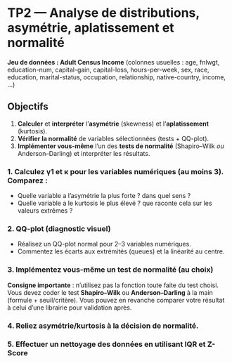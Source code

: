 # TP2 — Analyse de distributions, asymétrie, aplatissement et normalité
**Jeu de données : Adult Census Income** (colonnes usuelles : age, fnlwgt, education-num, capital-gain, capital-loss, hours-per-week, sex, race, education, marital-status, occupation, relationship, native-country, income, …)

## Objectifs
1. **Calculer** et **interpréter** l’**asymétrie** (skewness) et l’**aplatissement** (kurtosis).
2. **Vérifier la normalité** de variables sélectionnées (tests + QQ-plot).
3. **Implémenter vous-même** l’un des **tests de normalité** (Shapiro–Wilk *ou* Anderson–Darling) et interpréter les résultats.

### 1. Calculez γ1 et κ pour les variables numériques (au moins 3). Comparez :

- Quelle variable a l’asymétrie la plus forte ? dans quel sens ?
- Quelle variable a le kurtosis le plus élevé ? que raconte cela sur les valeurs extrêmes ?

### 2. QQ-plot (diagnostic visuel)

- Réalisez un QQ-plot normal pour 2–3 variables numériques.
- Commentez les écarts aux extrémités (queues) et la linéarité au centre.

### 3. Implémentez vous-même un test de normalité (au choix)

**Consigne importante** : n’utilisez pas la fonction toute faite du test choisi.
Vous devez coder le test **Shapiro–Wilk** ou **Anderson–Darling** à la main (formule + seuil/critère).
Vous pouvez en revanche comparer votre résultat à celui d’une librairie pour validation après.

### 4. Reliez asymétrie/kurtosis à la décision de normalité.

### 5. Effectuer un nettoyage des données en utilisant IQR et Z-Score